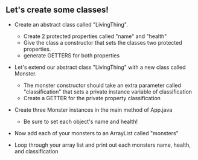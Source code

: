 ## Let's create some classes!

- Create an abstract class called "LivingThing".
	- Create 2 protected properties called "name" and "health"
	- Give the class a constructor that sets the classes two protected properties.
	- generate GETTERS for both properties
 	
- Let's extend our abstract class "LivingThing" with a new class called Monster.
	- The monster constructor should take an extra parameter called "classification" that sets a private instance variable of classification
	- Create a GETTER for the private property classification
  	
- Create three Monster instances in the main method of App.java
	- Be sure to set each object's name and health!
 
- Now add each of your monsters to an ArrayList called "monsters"

- Loop through your array list and print out each monsters name, health, and classification
